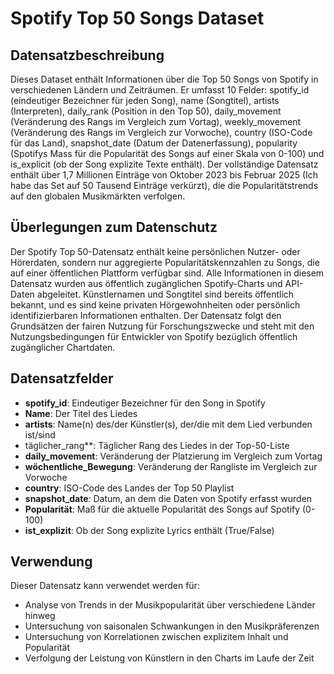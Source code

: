 # Spotify Top 50 Songs Dataset

## Datensatzbeschreibung

Dieses Dataset enthält Informationen über die Top 50 Songs von Spotify in verschiedenen Ländern und Zeiträumen. Er umfasst 10 Felder: spotify_id (eindeutiger Bezeichner für jeden Song), name (Songtitel), artists (Interpreten), daily_rank (Position in den Top 50), daily_movement (Veränderung des Rangs im Vergleich zum Vortag), weekly_movement (Veränderung des Rangs im Vergleich zur Vorwoche), country (ISO-Code für das Land), snapshot_date (Datum der Datenerfassung), popularity (Spotifys Mass für die Popularität des Songs auf einer Skala von 0-100) und is_explicit (ob der Song explizite Texte enthält). Der vollständige Datensatz enthält über 1,7 Millionen Einträge von Oktober 2023 bis Februar 2025 (Ich habe das Set auf 50 Tausend Einträge verkürzt), die die Popularitätstrends auf den globalen Musikmärkten verfolgen. 

## Überlegungen zum Datenschutz

Der Spotify Top 50-Datensatz enthält keine persönlichen Nutzer- oder Hörerdaten, sondern nur aggregierte Popularitätskennzahlen zu Songs, die auf einer öffentlichen Plattform verfügbar sind. Alle Informationen in diesem Datensatz wurden aus öffentlich zugänglichen Spotify-Charts und API-Daten abgeleitet. Künstlernamen und Songtitel sind bereits öffentlich bekannt, und es sind keine privaten Hörgewohnheiten oder persönlich identifizierbaren Informationen enthalten. Der Datensatz folgt den Grundsätzen der fairen Nutzung für Forschungszwecke und steht mit den Nutzungsbedingungen für Entwickler von Spotify bezüglich öffentlich zugänglicher Chartdaten.

## Datensatzfelder

- **spotify_id**: Eindeutiger Bezeichner für den Song in Spotify
- **Name**: Der Titel des Liedes
- **artists**: Name(n) des/der Künstler(s), der/die mit dem Lied verbunden ist/sind
- täglicher_rang**: Täglicher Rang des Liedes in der Top-50-Liste
- **daily_movement**: Veränderung der Platzierung im Vergleich zum Vortag
- **wöchentliche_Bewegung**: Veränderung der Rangliste im Vergleich zur Vorwoche
- **country**: ISO-Code des Landes der Top 50 Playlist
- **snapshot_date**: Datum, an dem die Daten von Spotify erfasst wurden
- **Popularität**: Maß für die aktuelle Popularität des Songs auf Spotify (0-100)
- **ist_explizit**: Ob der Song explizite Lyrics enthält (True/False)


## Verwendung

Dieser Datensatz kann verwendet werden für:
- Analyse von Trends in der Musikpopularität über verschiedene Länder hinweg
- Untersuchung von saisonalen Schwankungen in den Musikpräferenzen
- Untersuchung von Korrelationen zwischen explizitem Inhalt und Popularität
- Verfolgung der Leistung von Künstlern in den Charts im Laufe der Zeit
